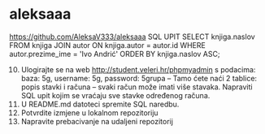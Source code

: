 # aleksaaa
https://github.com/AleksaV333/aleksaaa
SQL UPIT 
SELECT knjiga.naslov
FROM knjiga
JOIN autor ON knjiga.autor = autor.id
WHERE autor.prezime_ime = 'Ivo Andrić'
ORDER BY knjiga.naslov ASC;

10.	Ulogirajte se na web http://student.veleri.hr/phpmyadmin s podacima:
baza: 5g, username: 5g, password: 5grupa – Tamo ćete naći 2 tablice: popis stavki i računa – svaki račun može imati više stavaka. Napraviti SQL upit kojim se vraćaju sve stavke određenog računa. 
11.	U README.md datoteci spremite SQL naredbu.
12.	Potvrdite izmjene u lokalnom repozitoriju
13.	Napravite prebacivanje na udaljeni repozitorij
